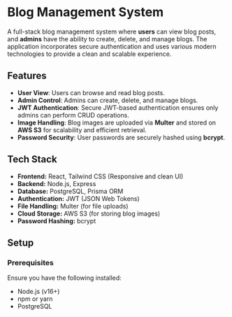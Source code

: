 # Blog Management System

A full-stack blog management system where **users** can view blog posts, and **admins** have the ability to create, delete, and manage blogs. The application incorporates secure authentication and uses various modern technologies to provide a clean and scalable experience.

## Features
- **User View**: Users can browse and read blog posts.
- **Admin Control**: Admins can create, delete, and manage blogs.
- **JWT Authentication**: Secure JWT-based authentication ensures only admins can perform CRUD operations.
- **Image Handling**: Blog images are uploaded via **Multer** and stored on **AWS S3** for scalability and efficient retrieval.
- **Password Security**: User passwords are securely hashed using **bcrypt**.

## Tech Stack
- **Frontend:** React, Tailwind CSS (Responsive and clean UI)
- **Backend:** Node.js, Express
- **Database:** PostgreSQL, Prisma ORM
- **Authentication:** JWT (JSON Web Tokens)
- **File Handling:** Multer (for file uploads)
- **Cloud Storage:** AWS S3 (for storing blog images)
- **Password Hashing:** bcrypt

## Setup

### Prerequisites
Ensure you have the following installed:
- Node.js (v16+)
- npm or yarn
- PostgreSQL
